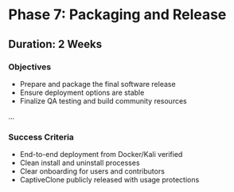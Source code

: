 # Phase 7: Packaging and Release

## Duration: 2 Weeks

### Objectives
- Prepare and package the final software release
- Ensure deployment options are stable
- Finalize QA testing and build community resources

...

### Success Criteria
- End-to-end deployment from Docker/Kali verified
- Clean install and uninstall processes
- Clear onboarding for users and contributors
- CaptiveClone publicly released with usage protections